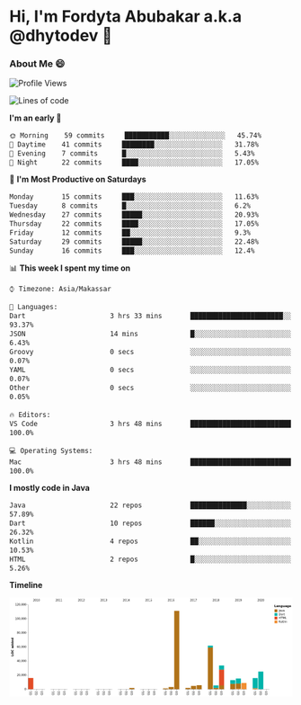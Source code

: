 # Hi, I'm Fordyta Abubakar a.k.a @dhytodev 👋

<!--
**DhytoDev/dhytodev** is a ✨ _special_ ✨ repository because its `README.md` (this file) appears on your GitHub profile.

Here are some ideas to get you started:

- 🔭 I’m currently working on ...
- 🌱 I’m currently learning ...
- 👯 I’m looking to collaborate on ...
- 🤔 I’m looking for help with ...
- 💬 Ask me about ...
- 📫 How to reach me: ...
- 😄 Pronouns: ...
- ⚡ Fun fact: ...
-->

### About Me 😄

<!--START_SECTION:waka-->
![Profile Views](http://img.shields.io/badge/Profile%20Views-259-blue)

![Lines of code](https://img.shields.io/badge/From%20Hello%20World%20I've%20written-86464%20Lines%20of%20code-blue)

**I'm an early 🐤** 

```text
🌞 Morning    59 commits     ███████████░░░░░░░░░░░░░░   45.74% 
🌆 Daytime    41 commits     ████████░░░░░░░░░░░░░░░░░   31.78% 
🌃 Evening    7 commits      █░░░░░░░░░░░░░░░░░░░░░░░░   5.43% 
🌙 Night      22 commits     ████░░░░░░░░░░░░░░░░░░░░░   17.05%

```
📅 **I'm Most Productive on Saturdays** 

```text
Monday       15 commits     ███░░░░░░░░░░░░░░░░░░░░░░   11.63% 
Tuesday      8 commits      █░░░░░░░░░░░░░░░░░░░░░░░░   6.2% 
Wednesday    27 commits     █████░░░░░░░░░░░░░░░░░░░░   20.93% 
Thursday     22 commits     ████░░░░░░░░░░░░░░░░░░░░░   17.05% 
Friday       12 commits     ██░░░░░░░░░░░░░░░░░░░░░░░   9.3% 
Saturday     29 commits     █████░░░░░░░░░░░░░░░░░░░░   22.48% 
Sunday       16 commits     ███░░░░░░░░░░░░░░░░░░░░░░   12.4%

```


📊 **This week I spent my time on** 

```text
⌚︎ Timezone: Asia/Makassar

💬 Languages: 
Dart                     3 hrs 33 mins       ███████████████████████░░   93.37% 
JSON                     14 mins             █░░░░░░░░░░░░░░░░░░░░░░░░   6.43% 
Groovy                   0 secs              ░░░░░░░░░░░░░░░░░░░░░░░░░   0.07% 
YAML                     0 secs              ░░░░░░░░░░░░░░░░░░░░░░░░░   0.07% 
Other                    0 secs              ░░░░░░░░░░░░░░░░░░░░░░░░░   0.05%

🔥 Editors: 
VS Code                  3 hrs 48 mins       █████████████████████████   100.0%

💻 Operating Systems: 
Mac                      3 hrs 48 mins       █████████████████████████   100.0%

```

**I mostly code in Java** 

```text
Java                     22 repos            ██████████████░░░░░░░░░░░   57.89% 
Dart                     10 repos            ██████░░░░░░░░░░░░░░░░░░░   26.32% 
Kotlin                   4 repos             ██░░░░░░░░░░░░░░░░░░░░░░░   10.53% 
HTML                     2 repos             █░░░░░░░░░░░░░░░░░░░░░░░░   5.26%

```


**Timeline**

![Chart not found](https://github.com/DhytoDev/DhytoDev/blob/master/charts/bar_graph.png) 


<!--END_SECTION:waka-->

